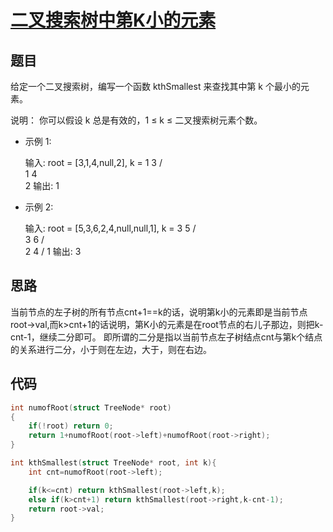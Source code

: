 # [二叉搜索树中第K小的元素](https://leetcode-cn.com/problems/kth-smallest-element-in-a-bst/)

## 题目

给定一个二叉搜索树，编写一个函数 kthSmallest 来查找其中第 k 个最小的元素。

说明：
你可以假设 k 总是有效的，1 ≤ k ≤ 二叉搜索树元素个数。

- 示例 1:

  输入: root = [3,1,4,null,2], k = 1
     3
    / \
   1   4
    \
     2
  输出: 1

- 示例 2:

  输入: root = [5,3,6,2,4,null,null,1], k = 3
         5
        / \
       3   6
      / \
     2   4
    /
   1
  输出: 3

## 思路

当前节点的左子树的所有节点cnt+1==k的话，说明第k小的元素即是当前节点root->val,而k>cnt+1的话说明，第K小的元素是在root节点的右儿子那边，则把k-cnt-1，继续二分即可。
即所谓的二分是指以当前节点左子树结点cnt与第k个结点的关系进行二分，小于则在左边，大于，则在右边。

## 代码

```C
int numofRoot(struct TreeNode* root)
{
    if(!root) return 0;
    return 1+numofRoot(root->left)+numofRoot(root->right);
}

int kthSmallest(struct TreeNode* root, int k){
    int cnt=numofRoot(root->left);

    if(k<=cnt) return kthSmallest(root->left,k);
    else if(k>cnt+1) return kthSmallest(root->right,k-cnt-1);
    return root->val;
}
```





